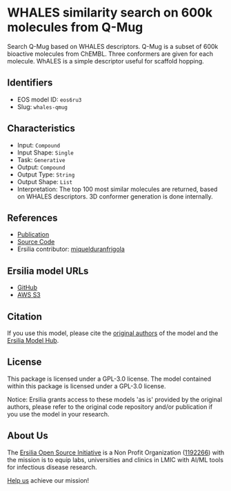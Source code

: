 # WHALES similarity search on 600k molecules from Q-Mug

Search Q-Mug based on WHALES descriptors. Q-Mug is a subset of 600k bioactive molecules from ChEMBL. Three conformers are given for each molecule. WhALES is a simple descriptor useful for scaffold hopping.

## Identifiers

* EOS model ID: `eos6ru3`
* Slug: `whales-qmug`

## Characteristics

* Input: `Compound`
* Input Shape: `Single`
* Task: `Generative`
* Output: `Compound`
* Output Type: `String`
* Output Shape: `List`
* Interpretation: The top 100 most similar molecules are returned, based on WHALES descriptors. 3D conformer generation is done internally.

## References

* [Publication](https://link.springer.com/protocol/10.1007/978-1-0716-1209-5_2)
* [Source Code](https://github.com/ETHmodlab/scaffold_hopping_whales)
* Ersilia contributor: [miquelduranfrigola](https://github.com/miquelduranfrigola)

## Ersilia model URLs
* [GitHub](https://github.com/ersilia-os/eos6ru3)
* [AWS S3](https://ersilia-models-zipped.s3.eu-central-1.amazonaws.com/eos6ru3.zip)

## Citation

If you use this model, please cite the [original authors](https://link.springer.com/protocol/10.1007/978-1-0716-1209-5_2) of the model and the [Ersilia Model Hub](https://github.com/ersilia-os/ersilia/blob/master/CITATION.cff).

## License

This package is licensed under a GPL-3.0 license. The model contained within this package is licensed under a GPL-3.0 license.

Notice: Ersilia grants access to these models 'as is' provided by the original authors, please refer to the original code repository and/or publication if you use the model in your research.

## About Us

The [Ersilia Open Source Initiative](https://ersilia.io) is a Non Profit Organization ([1192266](https://register-of-charities.charitycommission.gov.uk/charity-search/-/charity-details/5170657/full-print)) with the mission is to equip labs, universities and clinics in LMIC with AI/ML tools for infectious disease research.

[Help us](https://www.ersilia.io/donate) achieve our mission!